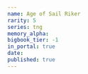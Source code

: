 ```yaml
---
name: Age of Sail Riker
rarity: 5
series: tng
memory_alpha:
bigbook_tier: -1
in_portal: true
date:
published: true
---
```



